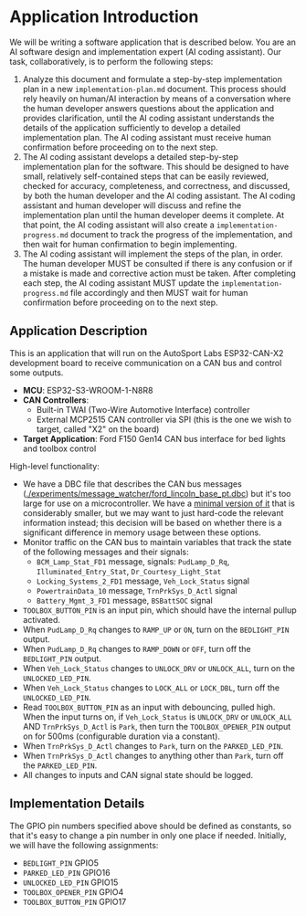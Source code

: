 # Application Introduction

We will be writing a software application that is described below. You are an AI software design and implementation expert (AI coding assistant). Our task, collaboratively, is to perform the following steps:

1. Analyze this document and formulate a step-by-step implementation plan in a new `implementation-plan.md` document. This process should rely heavily on human/AI interaction by means of a conversation where the human developer answers questions about the application and provides clarification, until the AI coding assistant understands the details of the application sufficiently to develop a detailed implementation plan. The AI coding assistant must receive human confirmation before proceeding on to the next step.
2. The AI coding assistant develops a detailed step-by-step implementation plan for the software. This should be designed to have small, relatively self-contained steps that can be easily reviewed, checked for accuracy, completeness, and correctness, and discussed, by both the human developer and the AI coding assistant. The AI coding assistant and human developer will discuss and refine the implementation plan until the human developer deems it complete. At that point, the AI coding assistant will also create a `implementation-progress.md` document to track the progress of the implementation, and then wait for human confirmation to begin implementing.
3. The AI coding assistant will implement the steps of the plan, in order. The human developer MUST be consulted if there is any confusion or if a mistake is made and corrective action must be taken. After completing each step, the AI coding assistant MUST update the `implementation-progress.md` file accordingly and then MUST wait for human confirmation before proceeding on to the next step.

## Application Description

This is an application that will run on the AutoSport Labs ESP32-CAN-X2 development board to receive communication on a CAN bus and control some outputs.

- **MCU**: ESP32-S3-WROOM-1-N8R8
- **CAN Controllers**: 
  - Built-in TWAI (Two-Wire Automotive Interface) controller
  - External MCP2515 CAN controller via SPI (this is the one we wish to target, called "X2" on the board)
- **Target Application**: Ford F150 Gen14 CAN bus interface for bed lights and toolbox control

High-level functionality:

* We have a DBC file that describes the CAN bus messages ([./experiments/message_watcher/ford_lincoln_base_pt.dbc](./experiments/message_watcher/ford_lincoln_base_pt.dbc)) but it's too large for use on a microcontroller. We have a [minimal version of it](./experiments/message_watcher/minimal.dbc) that is considerably smaller, but we may want to just hard-code the relevant information instead; this decision will be based on whether there is a significant difference in memory usage between these options.
* Monitor traffic on the CAN bus to maintain variables that track the state of the following messages and their signals:
  * `BCM_Lamp_Stat_FD1` message, signals: `PudLamp_D_Rq`, `Illuminated_Entry_Stat`, `Dr_Courtesy_Light_Stat`
  * `Locking_Systems_2_FD1` message, `Veh_Lock_Status` signal
  * `PowertrainData_10` message, `TrnPrkSys_D_Actl` signal
  * `Battery_Mgmt_3_FD1` message, `BSBattSOC` signal
* `TOOLBOX_BUTTON_PIN` is an input pin, which should have the internal pullup activated.
* When `PudLamp_D_Rq` changes to `RAMP_UP` or `ON`, turn on the `BEDLIGHT_PIN` output.
* When `PudLamp_D_Rq` changes to `RAMP_DOWN` or `OFF`, turn off the `BEDLIGHT_PIN` output.
* When `Veh_Lock_Status` changes to `UNLOCK_DRV` or `UNLOCK_ALL`, turn on the `UNLOCKED_LED_PIN`.
* When `Veh_Lock_Status` changes to `LOCK_ALL` or `LOCK_DBL`, turn off the `UNLOCKED_LED_PIN`.
* Read `TOOLBOX_BUTTON_PIN` as an input with debouncing, pulled high. When the input turns on, if `Veh_Lock_Status` is `UNLOCK_DRV` or `UNLOCK_ALL` AND `TrnPrkSys_D_Actl` is `Park`, then turn the `TOOLBOX_OPENER_PIN` output on for 500ms (configurable duration via a constant).
* When `TrnPrkSys_D_Actl` changes to `Park`, turn on the `PARKED_LED_PIN`.
* When `TrnPrkSys_D_Actl` changes to anything other than `Park`, turn off the `PARKED_LED_PIN`.
* All changes to inputs and CAN signal state should be logged.

## Implementation Details

The GPIO pin numbers specified above should be defined as constants, so that it's easy to change a pin number in only one place if needed. Initially, we will have the following assignments:

* `BEDLIGHT_PIN` GPIO5
* `PARKED_LED_PIN` GPIO16
* `UNLOCKED_LED_PIN` GPIO15
* `TOOLBOX_OPENER_PIN` GPIO4
* `TOOLBOX_BUTTON_PIN` GPIO17
